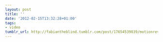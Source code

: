 ```yaml
---
layout: post
title: ''
date: '2012-02-15T13:32:28+01:00'
tags:
- video
tumblr_url: http://fabiantheblind.tumblr.com/post/17654539039/motionrevolver-spore
---
```

